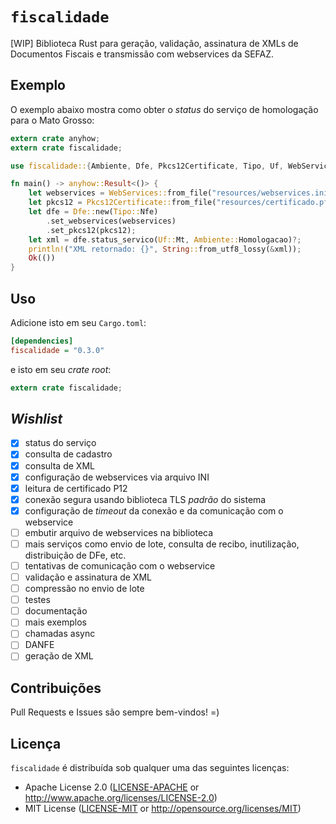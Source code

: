 # `fiscalidade`

[WIP] Biblioteca Rust para geração, validação, assinatura de XMLs de Documentos Fiscais e transmissão com webservices da SEFAZ.

## Exemplo

O exemplo abaixo mostra como obter o _status_ do serviço de homologação para o Mato Grosso:

```rust
extern crate anyhow;
extern crate fiscalidade;

use fiscalidade::{Ambiente, Dfe, Pkcs12Certificate, Tipo, Uf, WebServices};

fn main() -> anyhow::Result<()> {
    let webservices = WebServices::from_file("resources/webservices.ini")?;
    let pkcs12 = Pkcs12Certificate::from_file("resources/certificado.pfx", "minha-senha-secreta")?;
    let dfe = Dfe::new(Tipo::Nfe)
        .set_webservices(webservices)
        .set_pkcs12(pkcs12);
    let xml = dfe.status_servico(Uf::Mt, Ambiente::Homologacao)?;
    println!("XML retornado: {}", String::from_utf8_lossy(&xml));
    Ok(())
}
```

## Uso

Adicione isto em seu `Cargo.toml`:

```ini
[dependencies]
fiscalidade = "0.3.0"
```

e isto em seu _crate root_:

```rust
extern crate fiscalidade;
```

## _Wishlist_

- [x] status do serviço
- [x] consulta de cadastro
- [x] consulta de XML
- [x] configuração de webservices via arquivo INI
- [x] leitura de certificado P12
- [x] conexão segura usando biblioteca TLS _padrão_ do sistema
- [x] configuração de _timeout_ da conexão e da comunicação com o webservice
- [ ] embutir arquivo de webservices na biblioteca
- [ ] mais serviços como envio de lote, consulta de recibo, inutilização, distribuição de DFe, etc.
- [ ] tentativas de comunicação com o webservice
- [ ] validação e assinatura de XML
- [ ] compressão no envio de lote
- [ ] testes
- [ ] documentação
- [ ] mais exemplos
- [ ] chamadas async
- [ ] DANFE
- [ ] geração de XML

## Contribuições

Pull Requests e Issues são sempre bem-vindos! =)

## Licença

`fiscalidade` é distribuída sob qualquer uma das seguintes licenças:

- Apache License 2.0 ([LICENSE-APACHE](LICENSE-APACHE) or <http://www.apache.org/licenses/LICENSE-2.0>)
- MIT License ([LICENSE-MIT](LICENSE-MIT) or <http://opensource.org/licenses/MIT>)
